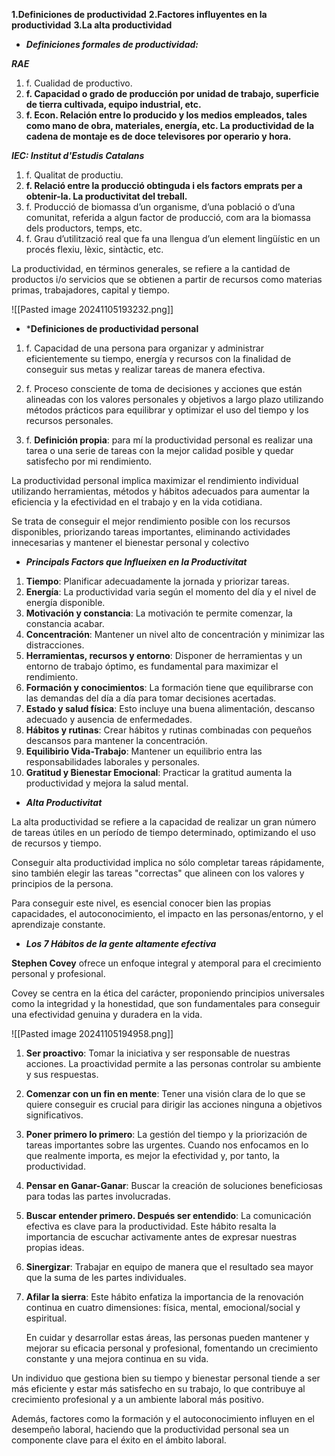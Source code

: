 
**1.Definiciones de productividad**
**2.Factores influyentes en la productividad**
**3.La alta productividad**

* ***Definiciones formales de productividad:***

***RAE***

1. f. Cualidad de productivo. 
2. **f. Capacidad o grado de producción por unidad de trabajo, superficie de tierra cultivada, equipo industrial, etc.** 
3. **f. Econ. Relación entre lo producido y los medios empleados, tales como mano de obra, materiales, energía, etc. La productividad de la cadena de montaje es de doce televisores por operario y hora.**

***IEC: Institut d'Estudis Catalans***

1. f.  Qualitat de productiu. 
2. **f. Relació entre la producció obtinguda i els factors emprats per a obtenir-la. La productivitat del treball.** 
3. f. Producció de biomassa d’un organisme, d’una població o d’una comunitat, referida a algun factor de producció, com ara la biomassa dels productors, temps, etc. 
4. f. Grau d’utilització real que fa una llengua d’un element lingüístic en un procés flexiu, lèxic, sintàctic, etc.

La productividad, en términos generales, se refiere a la cantidad de productos i/o servicios que se obtienen a partir de recursos como materias primas, trabajadores, capital y tiempo.

![[Pasted image 20241105193232.png]]


* ***Definiciones de productividad personal**

1. f. Capacidad de una persona para organizar y administrar eficientemente su tiempo, energía y recursos con la finalidad de conseguir sus metas y realizar tareas de manera efectiva.

2. f. Proceso consciente de toma de decisiones y acciones que están alineadas con los valores personales y objetivos a largo plazo utilizando métodos prácticos para equilibrar y optimizar el uso del tiempo y los recursos personales.

3. f. **Definición propia**: para mí la productividad personal es realizar una tarea o una serie de tareas con la mejor calidad posible y quedar satisfecho por mi rendimiento.

La productividad personal implica maximizar el rendimiento individual utilizando herramientas, métodos y hábitos adecuados para aumentar la eficiencia y la efectividad en el trabajo y en la vida cotidiana. 

Se trata de conseguir el mejor rendimiento posible con los recursos disponibles, priorizando tareas importantes, eliminando actividades innecesarias y mantener el bienestar personal y colectivo


* ***Principals Factors que Influeixen en la Productivitat***

1. **Tiempo**: Planificar adecuadamente la jornada y priorizar tareas.
2. **Energía**: La productividad varia según el momento del día y el nivel de energía disponible.
3. **Motivación y constancia**: La motivación te permite comenzar, la constancia acabar.
4. **Concentración**: Mantener un nivel alto de concentración y minimizar las distracciones.
5. **Herramientas, recursos y entorno**: Disponer de herramientas y un entorno de trabajo óptimo, es fundamental para maximizar el rendimiento.
6. **Formación y conocimientos**: La formación tiene que equilibrarse con las demandas del día a día para tomar decisiones acertadas.
7. **Estado y salud física**: Esto incluye una buena alimentación, descanso adecuado y ausencia de enfermedades.
8. **Hábitos y rutinas**: Crear hábitos y rutinas combinadas con pequeños descansos para mantener la concentración.
9. **Equilibirio Vida-Trabajo**: Mantener un equilibrio entra las responsabilidades laborales y personales.
10. **Gratitud y Bienestar Emocional**: Practicar la gratitud aumenta la productividad y mejora la salud mental.

* ***Alta Productivitat***

La alta productividad se refiere a la capacidad de realizar un gran número de tareas útiles en un período de tiempo
determinado, optimizando el uso de recursos y tiempo.

Conseguir alta productividad implica no sólo completar
tareas rápidamente, sino también elegir las tareas "correctas" que alineen con los valores y principios de la persona.

Para conseguir este nivel, es esencial conocer bien las
propias capacidades, el autoconocimiento, el impacto en las personas/entorno, y el aprendizaje constante.

* ***Los 7 Hábitos de la gente altamente efectiva***

**Stephen Covey** ofrece un enfoque integral y
atemporal para el crecimiento personal y profesional.

Covey se centra en la ética del carácter, proponiendo
principios universales como la integridad y la honestidad, que son fundamentales para conseguir una efectividad genuina y duradera en la vida.

![[Pasted image 20241105194958.png]]

1. **Ser proactivo**: Tomar la iniciativa y ser responsable de nuestras acciones. La proactividad permite a las personas controlar su ambiente y sus respuestas.

2. **Comenzar con un fin en mente**:  Tener una visión clara de lo que se quiere conseguir es crucial para dirigir las acciones ninguna a objetivos significativos.

3. **Poner primero lo primero**: La gestión del tiempo y la priorización de tareas importantes sobre las urgentes. Cuando nos enfocamos en lo que realmente importa, es mejor la efectividad y, por tanto, la productividad.

4. **Pensar en Ganar-Ganar**: Buscar la creación de soluciones beneficiosas para todas las partes involucradas.

5. **Buscar entender primero. Después ser entendido**: La comunicación efectiva es clave para la productividad. Este hábito resalta la importancia de escuchar activamente antes de expresar nuestras propias ideas.

6. **Sinergizar**: Trabajar en equipo de manera que el resultado sea mayor que la suma de les partes individuales.

7. **Afilar la sierra**: Este hábito enfatiza la importancia de la renovación continua en cuatro dimensiones: física, mental, emocional/social y espiritual.
   
   En cuidar y desarrollar estas áreas, las personas pueden mantener y mejorar su eficacia personal y profesional, fomentando un crecimiento constante y una mejora continua en su vida.

Un individuo que gestiona bien su tiempo y bienestar personal tiende a ser más eficiente y estar más satisfecho en su trabajo, lo que contribuye al crecimiento profesional y a un ambiente laboral más positivo.

Además, factores como la formación y el autoconocimiento influyen en el desempeño laboral, haciendo que la productividad personal sea un componente clave para el éxito en el ámbito laboral.

